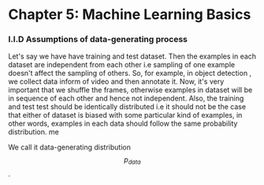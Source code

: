 # Chapter 5: Machine Learning Basics

### I.I.D Assumptions of data-generating process

Let's say we have have training and test dataset. Then the examples in each dataset are independent from each other i.e sampling of one example doesn't affect the sampling of others. So, for example, in object detection , we collect data inform of video and then annotate it. Now, it's very important that we shuffle the frames, otherwise examples in dataset will be in sequence of each other and hence not independent. Also, the training and test test should be identically distributed i.e it should not be the case that either of dataset is biased with some particular kind of examples, in other words, examples in each data should follow the same probability distribution. me

We call it data-generating distribution $$p_{data}$$.

